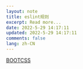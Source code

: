 ```yaml
---
layout: note
title: eslint规则
excerpt: Read more...
date: 2022-5-29 14:17:11
updated: 2022-5-29 14:17:11
comments: false
lang: zh-CN
---
```


[BOOTCSS](https://eslint.bootcss.com/docs/rules/)
  